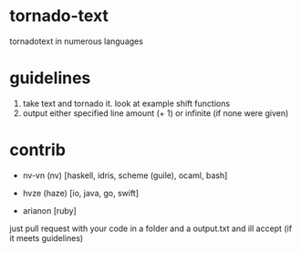 # tornado-text
tornadotext in numerous languages

# guidelines
1. take text and tornado it. look at example shift functions
2. output either specified line amount (+ 1) or infinite (if none were given)

# contrib
* nv-vn (nv) [haskell, idris, scheme (guile), ocaml, bash]

* hvze (haze) [io, java, go, swift]

* arianon [ruby]

just pull request with your code in a folder and a output.txt and ill accept (if it meets guidelines)
